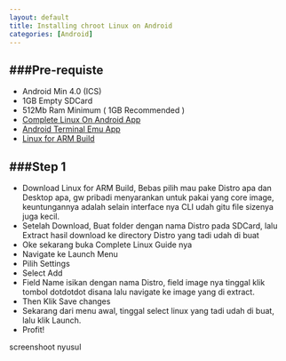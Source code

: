 ```yaml
---
layout: default
title: Installing chroot Linux on Android
categories: [Android]
---
```


###Pre-requiste
---
 * Android Min 4.0 (ICS)  
 * 1GB Empty SDCard  
 * 512Mb Ram Minimum ( 1GB Recommended )  
 * [Complete Linux On Android App](https://play.google.com/store/apps/details?id=com.zpwebsites.linuxonandroid&hl=en)  
 * [Android Terminal Emu App](https://play.google.com/store/apps/details?id=jackpal.androidterm&hl=en)  
 * [Linux for ARM Build](http://sourceforge.net/projects/linuxonandroid/files/?source=navbar)  
  
  
###Step 1
-----
 * Download Linux for ARM Build, Bebas pilih mau pake Distro apa dan Desktop apa, gw pribadi menyarankan untuk pakai yang core image, keuntungannya adalah selain interface nya CLI udah gitu file sizenya juga kecil.
 * Setelah Download, Buat folder dengan nama Distro pada SDCard, lalu Extract hasil download ke directory Distro yang tadi udah di buat  
 * Oke sekarang buka Complete Linux Guide nya
 * Navigate ke Launch Menu
 * Pilih Settings
 * Select Add
 * Field Name isikan dengan nama Distro, field image nya tinggal klik tombol dotdotdot disana lalu navigate ke image yang di extract.
 * Then Klik Save changes
 * Sekarang dari menu awal, tinggal select linux yang tadi udah di buat, lalu klik Launch.
 * Profit!


screenshoot nyusul